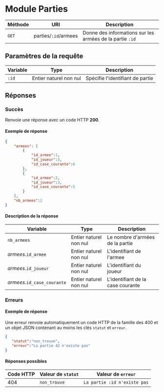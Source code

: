 # Module Parties

Méthode | URI | Description
------------- | ------------- | -------------
`GET`  | parties/`:id`/armees| Donne des informations sur les armées de la partie `:id`

## Paramètres de la requête
Variable | Type | Description
------------- | ------------- | -------------
`:id`  | Entier naturel non nul | Spécifie l'identifiant de partie

## Réponses
### Succès
Renvoie une réponse avec un code HTTP **200**.

#### Exemple de réponse
```json
{
    "armees": [
        {
            "id_armee":1,
            "id_joueur":3,
            "id_case_courante":6
        },
        {
            "id_armee":2,
            "id_joueur":3,
            "id_case_courante":5
        }
    ],
    "nb_armees":2
}
```
#### Description de la réponse
Variable | Type | Description
------------- | ------------- | -------------
`nb_armees` | Entier naturel non nul | Le nombre d'armées de la partie  
*armees*.`id_armee` | Entier naturel non nul | L'identifiant de l'armee
*armees*.`id_joueur` | Entier naturel non nul | L'identifiant du joueur
*armees*.`id_case_courante` | Entier naturel non nul | L'identifiant de la case courante

### Erreurs
#### Exemple de réponse
Une erreur renvoie automatiquement un code HTTP de la famille des 400 et un objet JSON contenant au moins les clés `statut` et `erreur`.
```json
{
   "statut":"non_trouve",
   "erreur":"La partie 42 n'existe pas"
}
```

#### Réponses possibles
Code HTTP | Valeur de `statut` | Valeur de `erreur`
------------- | ------------- | -------------
404  | `non_trouve` | `La partie :id n'existe pas`
